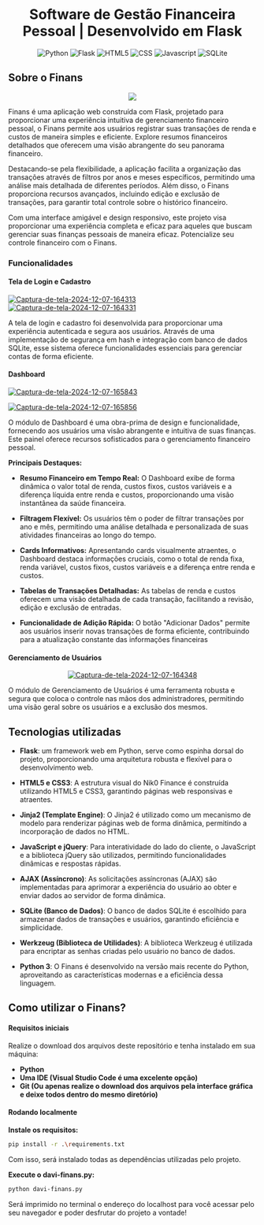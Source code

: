 
<h1 align="center">Software de Gestão Financeira Pessoal | Desenvolvido em Flask</h1>

<p align="center">
  <img alt="Python" src="https://img.shields.io/badge/-Python-3776AB?style=flat-square&logo=python&logoColor=white" />
  <img alt="Flask" src="https://img.shields.io/badge/-Flask-000000?style=flat-square&logo=flask&logoColor=white" />
  <img alt="HTML5" src="https://img.shields.io/badge/-HTML5-E34F26?style=flat-square&logo=html5&logoColor=white" />
  <img alt="CSS" src="https://img.shields.io/badge/CSS-239120?style=flat-square&logo=css3&logoColor=white" />
  <img alt="Javascript" src="https://img.shields.io/badge/Javascript-FF0000?style=flat-square&logo=javascript&logoColor=white" />
  <img alt="SQLite" src="https://img.shields.io/badge/SQLite-BD00FF?style=flat-square&logo=sqlite&logoColor=white" />
</p>

## Sobre o Finans

<p align="center">
	<img src="https://github.com/Nik0lax/nik0finance/assets/136096951/28e1db6f-d497-404f-a397-bc21da9fede5" />
</p>
<p align="center">
  
Finans é uma aplicação web construída com Flask, projetado para proporcionar uma experiência intuitiva de gerenciamento financeiro pessoal, o Finans permite aos usuários registrar suas transações de renda e custos de maneira simples e eficiente. Explore resumos financeiros detalhados que oferecem uma visão abrangente do seu panorama financeiro.
  
Destacando-se pela flexibilidade, a aplicação facilita a organização das transações através de filtros por anos e meses específicos, permitindo uma análise mais detalhada de diferentes períodos. Além disso, o Finans proporciona recursos avançados, incluindo edição e exclusão de transações, para garantir total controle sobre o histórico financeiro.

Com uma interface amigável e design responsivo, este projeto visa proporcionar uma experiência completa e eficaz para aqueles que buscam gerenciar suas finanças pessoais de maneira eficaz. Potencialize seu controle financeiro com o Finans.
</p>

### Funcionalidades
#### Tela de Login e Cadastro

<a href="https://ibb.co/mSR6S6h"><img src="https://i.ibb.co/N7FZ7ZW/Captura-de-tela-2024-12-07-164313.png" alt="Captura-de-tela-2024-12-07-164313" border="0" /></a>
<a href="https://ibb.co/XYPVgPW"><img src="https://i.ibb.co/MBH94Hg/Captura-de-tela-2024-12-07-164331.png" alt="Captura-de-tela-2024-12-07-164331" border="0" /></a>


A tela de login e cadastro foi desenvolvida para proporcionar uma experiência autenticada e segura aos usuários. Através de uma implementação de segurança em hash e integração com banco de dados SQLite, esse sistema oferece funcionalidades essenciais para gerenciar contas de forma eficiente.

#### Dashboard
<a href="https://ibb.co/qW3qcVX"><img src="https://i.ibb.co/dLwCVx1/Captura-de-tela-2024-12-07-165843.png" alt="Captura-de-tela-2024-12-07-165843" border="0"></a>
<p></p>
<a href="https://imgbb.com/"><img src="https://i.ibb.co/k3bRMWn/Captura-de-tela-2024-12-07-165856.png" alt="Captura-de-tela-2024-12-07-165856" border="0"></a>

O módulo de Dashboard é uma obra-prima de design e funcionalidade, fornecendo aos usuários uma visão abrangente e intuitiva de suas finanças. Este painel oferece recursos sofisticados para o gerenciamento financeiro pessoal.

<strong>Principais Destaques:</strong>

- <strong>Resumo Financeiro em Tempo Real:</strong> O Dashboard exibe de forma dinâmica o valor total de renda, custos fixos, custos variáveis e a diferença líquida entre renda e custos, proporcionando uma visão instantânea da saúde financeira.


- <strong>Filtragem Flexível:</strong> Os usuários têm o poder de filtrar transações por ano e mês, permitindo uma análise detalhada e personalizada de suas atividades financeiras ao longo do tempo.

- <strong>Cards Informativos:</strong> Apresentando cards visualmente atraentes, o Dashboard destaca informações cruciais, como o total de renda fixa, renda variável, custos fixos, custos variáveis e a diferença entre renda e custos.
  
- <strong>Tabelas de Transações Detalhadas:</strong> As tabelas de renda e custos oferecem uma visão detalhada de cada transação, facilitando a revisão, edição e exclusão de entradas.
  
- <strong>Funcionalidade de Adição Rápida:</strong> O botão "Adicionar Dados" permite aos usuários inserir novas transações de forma eficiente, contribuindo para a atualização constante das informações financeiras

#### Gerenciamento de Usuários
<p align="center">
  <a href="https://ibb.co/RjFZNdx"><img src="https://i.ibb.co/km7kJvR/Captura-de-tela-2024-12-07-164348.png" alt="Captura-de-tela-2024-12-07-164348" border="0" /></a>
</p>
O módulo de Gerenciamento de Usuários é uma ferramenta robusta e segura que coloca o controle nas mãos dos administradores, permitindo uma visão geral sobre os usuários e a exclusão dos mesmos.


## Tecnologias utilizadas

- <strong>Flask</strong>: um framework web em Python, serve como espinha dorsal do projeto, proporcionando uma arquitetura robusta e flexível para o desenvolvimento web.
  
- <strong>HTML5 e CSS3</strong>: A estrutura visual do Nik0 Finance é construída utilizando HTML5 e CSS3, garantindo páginas web responsivas e atraentes.
  
- <strong>Jinja2 (Template Engine)</strong>: O Jinja2 é utilizado como um mecanismo de modelo para renderizar páginas web de forma dinâmica, permitindo a incorporação de dados no HTML.
  
- <strong>JavaScript e jQuery</strong>: Para interatividade do lado do cliente, o JavaScript e a biblioteca jQuery são utilizados, permitindo funcionalidades dinâmicas e respostas rápidas.
  
- <strong>AJAX (Assíncrono)</strong>: As solicitações assíncronas (AJAX) são implementadas para aprimorar a experiência do usuário ao obter e enviar dados ao servidor de forma dinâmica.
  
- <strong>SQLite (Banco de Dados)</strong>: O banco de dados SQLite é escolhido para armazenar dados de transações e usuários, garantindo eficiência e simplicidade.
  
- <strong>Werkzeug (Biblioteca de Utilidades)</strong>: A biblioteca Werkzeug é utilizada para encriptar as senhas criadas pelo usuário no banco de dados.
  
- <strong>Python 3</strong>: O Finans é desenvolvido na versão mais recente do Python, aproveitando as características modernas e a eficiência dessa linguagem.

## Como utilizar o Finans?
#### Requisitos iniciais
Realize o download dos arquivos deste repositório e tenha instalado em sua máquina:

- <strong>Python</strong>
- <strong>Uma IDE (Visual Studio Code é uma excelente opção)</strong>
- <strong>Git (Ou apenas realize o download dos arquivos pela interface gráfica e deixe todos dentro do mesmo diretório)</strong>

#### Rodando localmente
<strong>Instale os requisitos:</strong>
```bash
pip install -r .\requirements.txt
```
Com isso, será instalado todas as dependências utilizadas pelo projeto.

<strong>Execute o davi-finans.py:</strong>
```bash
python davi-finans.py
```
Será imprimido no terminal o endereço do localhost para você acessar pelo seu navegador e poder desfrutar do projeto a vontade!


